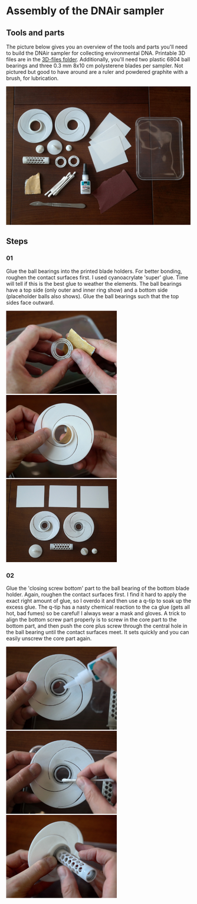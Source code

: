 # Assembly of the DNAir sampler
## Tools and parts
The picture below gives you an overview of the tools and parts you'll need to build the DNAir sampler for collecting environmental DNA. Printable 3D files are in the [3D-files folder](./3D-files). Additionally, you'll need two plastic 6804 ball bearings and three 0.3 mm 8x10 cm polysterene blades per sampler. Not pictured but good to have around are a ruler and powdered graphite with a brush, for lubrication.
<p align="left">
<img src="./Media/dnair-assembly-01.JPG" width=500>
</p>


## Steps

### 01
Glue the ball bearings into the printed blade holders. For better bonding, roughen the contact surfaces first. I used cyanoacrylate 'super' glue. Time will tell if this is the best glue to weather the elements. The ball bearings have a top side (only outer and inner ring show) and a bottom side (placeholder balls also shows). Glue the ball bearings such that the top sides face outward.
<p align="left">
<img src="./Media/dnair-assembly-02.JPG" width=300>
<img src="./Media/dnair-assembly-03.JPG" width=300>
<img src="./Media/dnair-assembly-06.JPG" width=300>
</p>

### 02
Glue the 'closing screw bottom' part to the ball bearing of the bottom blade holder. Again, roughen the contact surfaces first. I find it hard to apply the exact right amount of glue, so I overdo it and then use a q-tip to soak up the excess glue. The q-tip has a nasty chemical reaction to the ca glue (gets all hot, bad fumes) so be careful! I always wear a mask and gloves. A trick to align the bottom screw part properly is to screw in the core part to the bottom part, and then push the core plus screw through the central hole in the ball bearing until the contact surfaces meet. It sets quickly and you can easily unscrew the core part again.
<p align="left">
<img src="./Media/dnair-assembly-09.JPG" width=300>
<img src="./Media/dnair-assembly-10.JPG" width=300>
<img src="./Media/dnair-assembly-13.JPG" width=300>
</p>

